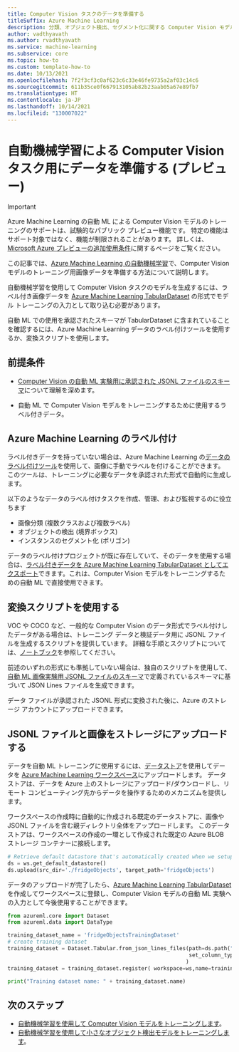 ```yaml
---
title: Computer Vision タスクのデータを準備する
titleSuffix: Azure Machine Learning
description: 分類、オブジェクト検出、セグメント化に関する Computer Vision モデルをトレーニングするための Azure Machine Learning 自動 ML の画像データの準備
author: vadthyavath
ms.author: rvadthyavath
ms.service: machine-learning
ms.subservice: core
ms.topic: how-to
ms.custom: template-how-to
ms.date: 10/13/2021
ms.openlocfilehash: 7f2f3cf3c0af623c6c33e46fe9735a2af03c14c6
ms.sourcegitcommit: 611b35ce0f667913105ab82b23aab05a67e89fb7
ms.translationtype: HT
ms.contentlocale: ja-JP
ms.lasthandoff: 10/14/2021
ms.locfileid: "130007022"
---
```

# <a name="prepare-data-for-computer-vision-tasks-with-automated-machine-learning-preview"></a>自動機械学習による Computer Vision タスク用にデータを準備する (プレビュー)

> [!IMPORTANT]
> Azure Machine Learning の自動 ML による Computer Vision モデルのトレーニングのサポートは、試験的なパブリック プレビュー機能です。 特定の機能はサポート対象ではなく、機能が制限されることがあります。 詳しくは、[Microsoft Azure プレビューの追加使用条件](https://azure.microsoft.com/support/legal/preview-supplemental-terms/)に関するページをご覧ください。

この記事では、[Azure Machine Learning の自動機械学習](concept-automated-ml.md)で、Computer Vision モデルのトレーニング用画像データを準備する方法について説明します。 

自動機械学習を使用して Computer Vision タスクのモデルを生成するには、ラベル付き画像データを [Azure Machine Learning TabularDataset](/python/api/azureml-core/azureml.data.tabulardataset) の形式でモデル トレーニングの入力として取り込む必要があります。 

自動 ML での使用を承認されたスキーマが TabularDataset に含まれていることを確認するには、Azure Machine Learning データのラベル付けツールを使用するか、変換スクリプトを使用します。 

## <a name="prerequisites"></a>前提条件

* [Computer Vision の自動 ML 実験用に承認された JSONL ファイルのスキーマ](reference-automl-images-schema.md)について理解を深めます。

* 自動 ML で Computer Vision モデルをトレーニングするために使用するラベル付きデータ。

## <a name="azure-machine-learning-data-labeling"></a>Azure Machine Learning のラベル付け

ラベル付きデータを持っていない場合は、Azure Machine Learning の[データのラベル付けツール](how-to-create-image-labeling-projects.md)を使用して、画像に手動でラベルを付けることができます。 このツールは、トレーニングに必要なデータを承認された形式で自動的に生成します。

以下のようなデータのラベル付けタスクを作成、管理、および監視するのに役立ちます 

+ 画像分類 (複数クラスおよび複数ラベル)
+ オブジェクトの検出 (境界ボックス)
+ インスタンスのセグメント化 (ポリゴン)

データのラベル付けプロジェクトが既に存在していて、そのデータを使用する場合は、[ラベル付きデータを Azure Machine Learning TabularDataset としてエクスポート](how-to-create-image-labeling-projects.md#export-the-labels)できます。これは、Computer Vision モデルをトレーニングするための自動 ML で直接使用できます。

## <a name="use-conversion-scripts"></a>変換スクリプトを使用する

VOC や COCO など、一般的な Computer Vision のデータ形式でラベル付けしたデータがある場合は、トレーニング データと検証データ用に JSONL ファイルを生成するスクリプトを提供しています。 詳細な手順とスクリプトについては、[ノートブック](https://github.com/Azure/azureml-examples/tree/main/python-sdk/tutorials/automl-with-azureml)を参照してください。

前述のいずれの形式にも準拠していない場合は、独自のスクリプトを使用して、[自動 ML 画像実験用 JSONL ファイルのスキーマ](reference-automl-images-schema.md)で定義されているスキーマに基づいて JSON Lines ファイルを生成できます。

データ ファイルが承認された JSONL 形式に変換された後に、Azure のストレージ アカウントにアップロードできます。 

## <a name="upload-the-jsonl-file-and-images-to-storage"></a>JSONL ファイルと画像をストレージにアップロードする

データを自動 ML トレーニングに使用するには、[データストア](how-to-access-data.md)を使用してデータを [Azure Machine Learning ワークスペース](concept-workspace.md)にアップロードします。 データストアは、データを Azure 上のストレージにアップロード/ダウンロードし、リモート コンピューティング先からデータを操作するためのメカニズムを提供します。

ワークスペースの作成時に自動的に作成される既定のデータストアに、画像や JSONL ファイルを含む親ディレクトリ全体をアップロードします。  このデータストアは、ワークスペースの作成の一環として作成された既定の Azure BLOB ストレージ コンテナーに接続します。

```python
# Retrieve default datastore that's automatically created when we setup a workspace
ds = ws.get_default_datastore()
ds.upload(src_dir='./fridgeObjects', target_path='fridgeObjects')
```
データのアップロードが完了したら、[Azure Machine Learning TabularDataset](/python/api/azureml-core/azureml.data.tabulardataset) を作成してワークスペースに登録し、Computer Vision モデルの自動 ML 実験への入力として今後使用することができます。

```python
from azureml.core import Dataset
from azureml.data import DataType

training_dataset_name = 'fridgeObjectsTrainingDataset'
# create training dataset
training_dataset = Dataset.Tabular.from_json_lines_files(path=ds.path("fridgeObjects/train_annotations.jsonl"),
                                                         set_column_types={"image_url": DataType.to_stream(ds.workspace)}
                                                        )
training_dataset = training_dataset.register( workspace=ws,name=training_dataset_name)

print("Training dataset name: " + training_dataset.name)
```

## <a name="next-steps"></a>次のステップ

* [自動機械学習を使用して Computer Vision モデルをトレーニングします](how-to-auto-train-image-models.md)。
* [自動機械学習を使用して小さなオブジェクト検出モデルをトレーニングします](how-to-use-automl-small-object-detect.md)。 